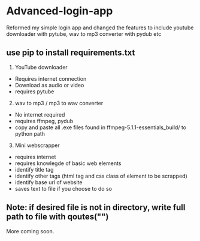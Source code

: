 # Advanced-login-app
Reformed my simple login app and changed the features to include youtube downloader with pytube, wav to mp3 converter with pydub etc

## use pip to install requirements.txt

1. YouTube downloader
  * Requires internet connection 
  * Download as audio or video
  * requires pytube
 
2. wav to mp3 / mp3 to wav converter 
  * No internet required 
  * requires ffmpeg, pydub
  * copy and paste all .exe files found in ffmpeg-5.1.1-essentials_build/ to python path 
  
3. Mini webscrapper 
 * requires internet 
 * requires knowlegde of basic web elements 
 * identify title tag
 * identify other tags (html tag and css class of element to be scrapped)
 * identify base url of website
 * saves text to file if you choose to do so 
 
## Note: if desired file is not in directory, write full path to file with qoutes("")
More coming soon. 
